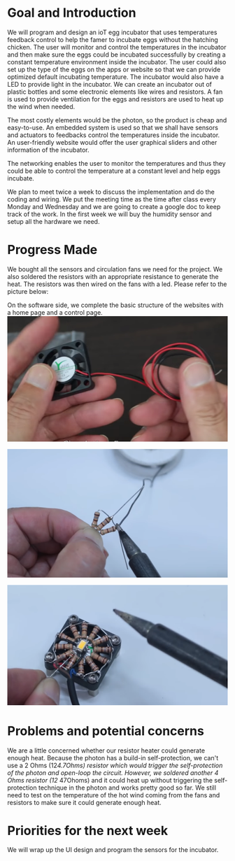 # Goal and Introduction
We will program and design an ioT egg incubator that uses temperatures feedback control to help the famer to incubate eggs without the hatching chicken.  The user will monitor and control the temperatures in the incubator and then make sure the eggs could be incubated successfully by creating a constant temperature environment inside the incubator. The user could also set up the type of the eggs on the apps or website so that we can provide optimized default incubating temperature. The incubator would also have a LED to provide light in the incubator. We can create an incubator out of plastic bottles and some electronic elements like wires and resistors. A fan is used to provide ventilation for the eggs and resistors are used to heat up the wind when needed.

The most costly elements would be the photon, so the product is cheap and easy-to-use. An embedded system is used so that we shall have sensors and actuators to feedbacks control the temperatures inside the incubator. An user-friendly website would offer the user graphical sliders and other information of the incubator.

The networking enables the user to monitor the temperatures and thus they could be able to control the temperature at a constant level and help eggs incubate.


We plan to meet twice a week to discuss the implementation and do the coding and wiring. We put the meeting time as the time after class every Monday and Wednesday and we are going to create a google doc to keep track of the work. In the first week we will buy the humidity sensor and setup all the hardware we need.

# Progress Made
We bought all the sensors and circulation fans we need for the project. We also soldered the resistors with an appropriate resistance to generate the heat. The resistors was then wired on the fans with a  led. Please refer to the picture below:

On the software side, we complete the basic structure of the websites with a home page and a control page.
![Fans](/docs/progress3.png "Fans we used")

![soldering](/docs/progress2.png "Soldering the resistor")

![Heater](/docs/progress1.png "The Heater we are building")
# Problems and potential concerns
We are a little concerned whether our resistor heater could generate enough heat. Because the photon has a build-in self-protection, we can't use a 2 Ohms (12*4.7Ohms) resistor which would trigger the self-protection of the photon and open-loop the circuit. However, we soldered another 4 Ohms resistor (12* 47Ohoms) and it could heat up without triggering the self-protection technique in the photon and works pretty good so far. We still need to test on the temperature of the hot wind coming from the fans and resistors to make sure it could generate enough heat.

# Priorities for the next week
We will wrap up the UI design and program the sensors for the incubator.

